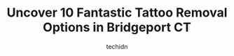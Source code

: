 ---
layout: ampstory
image: https://i0.wp.com/www.depkes.org/wp-content/uploads/2023/06/tattoo-removal-0-in-bridgeport-ct-1685787553.jpeg?resize=640,853
author: techidn
featured: false
description: Discover the impressive array of Tattoo Removal options in Bridgeport CT, where you can find 10 of the largest Tattoo Removal establishments in the area. From renowned classics to hidden gem
title: Uncover 10 Fantastic Tattoo Removal Options in Bridgeport CT
cover:
   title: Uncover 10 Fantastic Tattoo Removal Options in Bridgeport CT
   subtitle: Rickpate
   background: https://www.depkes.org/wp-content/uploads/2023/06/tattoo-removal-0-in-bridgeport-ct-1685787553.jpeg

pages: 
 - layout: thirds
   top: <h1>#1 Womens Choice Aesthetics / Mammography</h1>
   bottom: "<p>I had my annual mammogram.  As usual everything went well.  The office staff is professional, welcoming and courteous.  The technician is wonderful.  So nice and accommod</p>"
   background: https://www.depkes.org/wp-content/uploads/2023/06/tattoo-removal-1-in-bridgeport-ct-1685787553.jpeg
   backgroundblur: true
 - layout: thirds
   top: <h1>#2 Creative Instinkts Tattoo Studio</h1>
   bottom: "<p>Got my first tattoo done by Juan and im obsessed with it!!! He not only got my vision for the design but was super kind the entire process. His communication was amazi</p>"
   background: https://www.depkes.org/wp-content/uploads/2023/06/tattoo-removal-2-in-bridgeport-ct-1685787554.jpeg
   cta:
      link: https://www.depkes.org/blog/uncover-10-fantastic-tattoo-removal-options-in-bridgeport-ct/
      text: Uncover 10 Fantastic Tattoo Removal Options in Bridgeport CT
 - layout: thirds
   top: <h1>#3 Ink Side Out Tattoo Lounge</h1>
   bottom: "<p>42 Wall Street, Norwalk, CT 06850, United States</p>"
   background: https://www.depkes.org/wp-content/uploads/2023/06/tattoo-removal-3-in-bridgeport-ct-1685787554.jpeg
   cta:
      link: https://www.depkes.org/blog/uncover-10-fantastic-tattoo-removal-options-in-bridgeport-ct/
      text: Uncover 10 Fantastic Tattoo Removal Options in Bridgeport CT
 - layout: thirds
   top: <h1>#4 Forever Custom Tattoos</h1>
   bottom: "<p>115 Middle St, Bridgeport, CT 06604, United States</p>"
   background: https://images.unsplash.com/photo-1488554378835-f7acf46e6c98?ixlib=rb-4.0.3&ixid=MnwxMjA3fDB8MHxwaG90by1wYWdlfHx8fGVufDB8fHx8&auto=format&fit=crop&w=640&h=853&q=80
   cta:
      link: https://www.depkes.org/blog/uncover-10-fantastic-tattoo-removal-options-in-bridgeport-ct/
      text: Uncover 10 Fantastic Tattoo Removal Options in Bridgeport CT
 - layout: thirds
   top: <h1>#5 Three Roses Studio</h1>
   bottom: "<p>1177 Post Road Lower, 1177 Post Rd Level C, Fairfield, CT 06824, United States</p>"
   background: https://images.unsplash.com/photo-1546497974-b213c9efb599?ixlib=rb-4.0.3&ixid=MnwxMjA3fDB8MHxwaG90by1wYWdlfHx8fGVufDB8fHx8&auto=format&fit=crop&w=640&h=853&q=80
   cta:
      link: https://www.depkes.org/blog/uncover-10-fantastic-tattoo-removal-options-in-bridgeport-ct/
      text: Uncover 10 Fantastic Tattoo Removal Options in Bridgeport CT
 - layout: thirds
   top: <h1>#6 Pure Skin MedSpa of Trumbull</h1>
   bottom: "<p>948 White Plains Rd Unit N 2, Trumbull, CT 06611, United States</p>"
   background: https://images.unsplash.com/photo-1567360425618-1594206637d2?ixlib=rb-4.0.3&ixid=MnwxMjA3fDB8MHxwaG90by1wYWdlfHx8fGVufDB8fHx8&auto=format&fit=crop&w=640&h=853&q=80
   cta:
      link: https://www.depkes.org/blog/uncover-10-fantastic-tattoo-removal-options-in-bridgeport-ct/
      text: Uncover 10 Fantastic Tattoo Removal Options in Bridgeport CT
 - layout: thirds
   top: <h1>#7 Evolution Tattoo</h1>
   bottom: "<p>1025 Main St 1st floor, Bridgeport, CT 06604, United States</p>"
   background: https://plus.unsplash.com/premium_photo-1664640458616-3c74f8cb4589?ixlib=rb-4.0.3&ixid=MnwxMjA3fDB8MHxwaG90by1wYWdlfHx8fGVufDB8fHx8&auto=format&fit=crop&w=640&h=853&q=80
   cta:
      link: https://www.depkes.org/blog/uncover-10-fantastic-tattoo-removal-options-in-bridgeport-ct/
      text: Uncover 10 Fantastic Tattoo Removal Options in Bridgeport CT
 - layout: thirds
   middle: Continue reading...
   background: https://images.unsplash.com/photo-1602536052359-ef94c21c5948?ixlib=rb-4.0.3&ixid=MnwxMjA3fDB8MHxwaG90by1wYWdlfHx8fGVufDB8fHx8&auto=format&fit=crop&w=640&h=853&q=80
   cta:
      link: https://www.depkes.org/blog/uncover-10-fantastic-tattoo-removal-options-in-bridgeport-ct/
      text: Uncover 10 Fantastic Tattoo Removal Options in Bridgeport CT
      
---